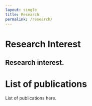 ```yaml
---
layout: single
title: Research
permalink: /research/
---
```

# Research Interest
Research interest.
---
# List of publications
List of publications here.





